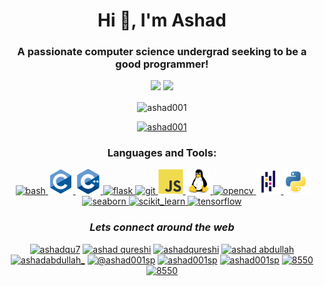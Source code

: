 <h1 align="center">Hi 👋, I'm Ashad  </h1> 
<h3 align="center">A passionate computer science undergrad seeking to be a good programmer!</h3>

<p align="center">
<a>
  <img height="180em" src="https://github-readme-stats.vercel.app/api?username=Ashad001&show_icons=true&theme=dark"/>
  <img height="180em" src="https://github-readme-stats.vercel.app/api/top-langs/?username=Ashad001&layout=compact&theme=dark"/>
</a>

<p align="center">
  <img align="center" src="https://github-readme-streak-stats.herokuapp.com/?user=ashad001&theme=dark" alt="ashad001" />
</p>


<p align="center"><a href="https://github.com/ryo-ma/github-profile-trophy"><img src="https://github-profile-trophy.vercel.app/?username=ashad001&theme=darkhub&row=1" alt="ashad001" /></a></p>


<h3 align="center">Languages and Tools:</h3>
<p align="center">
  <a href="https://www.gnu.org/software/bash/" target="_blank" rel="noreferrer">
    <img src="https://www.vectorlogo.zone/logos/gnu_bash/gnu_bash-icon.svg" alt="bash" width="40" height="40"/>
  </a>
  <a href="https://www.cprogramming.com/" target="_blank" rel="noreferrer">
    <img src="https://raw.githubusercontent.com/devicons/devicon/master/icons/c/c-original.svg" alt="c" width="40" height="40"/>
  </a>
  <a href="https://www.w3schools.com/cpp/" target="_blank" rel="noreferrer">
    <img src="https://raw.githubusercontent.com/devicons/devicon/master/icons/cplusplus/cplusplus-original.svg" alt="cplusplus" width="40" height="40"/>
  </a>
  <a href="https://flask.palletsprojects.com/" target="_blank" rel="noreferrer">
    <img src="https://www.vectorlogo.zone/logos/pocoo_flask/pocoo_flask-icon.svg" alt="flask" width="40" height="40"/>
  </a>
  <a href="https://git-scm.com/" target="_blank" rel="noreferrer">
    <img src="https://www.vectorlogo.zone/logos/git-scm/git-scm-icon.svg" alt="git" width="40" height="40"/>
  </a>
  <a href="https://developer.mozilla.org/en-US/docs/Web/JavaScript" target="_blank" rel="noreferrer">
    <img src="https://raw.githubusercontent.com/devicons/devicon/master/icons/javascript/javascript-original.svg" alt="javascript" width="40" height="40"/>
  </a>
  <a href="https://www.linux.org/" target="_blank" rel="noreferrer">
    <img src="https://raw.githubusercontent.com/devicons/devicon/master/icons/linux/linux-original.svg" alt="linux" width="40" height="40"/>
  </a>
  <a href="https://opencv.org/" target="_blank" rel="noreferrer">
    <img src="https://www.vectorlogo.zone/logos/opencv/opencv-icon.svg" alt="opencv" width="40" height="40"/>
  </a>
  <a href="https://pandas.pydata.org/" target="_blank" rel="noreferrer">
    <img src="https://raw.githubusercontent.com/devicons/devicon/2ae2a900d2f041da66e950e4d48052658d850630/icons/pandas/pandas-original.svg" alt="pandas" width="40" height="40"/>
  </a>
  <a href="https://www.python.org" target="_blank" rel="noreferrer">
    <img src="https://raw.githubusercontent.com/devicons/devicon/master/icons/python/python-original.svg" alt="python" width="40" height="40"/>
  </a>
  <a href="https://seaborn.pydata.org/" target="_blank" rel="noreferrer"> <img src="https://seaborn.pydata.org/_images/logo-mark-lightbg.svg" alt="seaborn" width="40" height="40"/>
  <a href="https://scikit-learn.org/" target="_blank" rel="noreferrer">
    <img src="https://upload.wikimedia.org/wikipedia/commons/0/05/Scikit_learn_logo_small.svg" alt="scikit_learn" width="40" height="40"/>
  </a>
  <a href="https://www.tensorflow.org" target="_blank" rel="noreferrer">
    <img src="https://www.vectorlogo.zone/logos/tensorflow/tensorflow-icon.svg" alt="tensorflow" width="40" height="40"/>
  </a>
</p>

<h3 align="center"><em>Lets connect around the web</em></h3>
<p align="center">
  <a href="https://twitter.com/ashadqu7" target="blank"><img src="https://raw.githubusercontent.com/rahuldkjain/github-profile-readme-generator/master/src/images/icons/Social/twitter.svg" alt="ashadqu7" height="30" width="40" /></a>
  <a href="https://www.linkedin.com/in/ashadqureshi1/" target="blank"><img src="https://raw.githubusercontent.com/rahuldkjain/github-profile-readme-generator/master/src/images/icons/Social/linked-in-alt.svg" alt="ashad qureshi" height="30" width="40" /></a>
  <a href="https://kaggle.com/ashadqureshi" target="blank"><img src="https://raw.githubusercontent.com/rahuldkjain/github-profile-readme-generator/master/src/images/icons/Social/kaggle.svg" alt="ashadqureshi" height="30" width="40" /></a>
  <a href="https://fb.com/ashad abdullah" target="blank"><img src="https://raw.githubusercontent.com/rahuldkjain/github-profile-readme-generator/master/src/images/icons/Social/facebook.svg" alt="ashad abdullah" height="30" width="40" /></a>
  <a href="https://instagram.com/ashadabdullah_" target="blank"><img src="https://raw.githubusercontent.com/rahuldkjain/github-profile-readme-generator/master/src/images/icons/Social/instagram.svg" alt="ashadabdullah_" height="30" width="40" /></a>
  <a href="https://medium.com/@ashad001sp" target="blank"><img src="https://raw.githubusercontent.com/rahuldkjain/github-profile-readme-generator/master/src/images/icons/Social/medium.svg" alt="@ashad001sp" height="30" width="40" /></a>
  <a href="https://www.hackerrank.com/ashad001sp" target="blank"><img src="https://raw.githubusercontent.com/rahuldkjain/github-profile-readme-generator/master/src/images/icons/Social/hackerrank.svg" alt="ashad001sp" height="30" width="40" /></a>
  <a href="https://www.leetcode.com/ashad001sp" target="blank"><img src="https://raw.githubusercontent.com/rahuldkjain/github-profile-readme-generator/master/src/images/icons/Social/leet-code.svg" alt="ashad001sp" height="30" width="40" /></a>
  <a href="https://discord.gg/scortious" target="blank"><img src="https://raw.githubusercontent.com/rahuldkjain/github-profile-readme-generator/master/src/images/icons/Social/discord.svg" alt="8550" height="30" width="40" /></a>
  <a href="https://rb.gy/n1jyp" title="Resume"> <img src="https://e7.pngegg.com/pngimages/605/888/png-clipart-resume-curriculum-vitae-template-moto-highway-racing-computer-icons-resume-blue-text-thumbnail.png" alt="8550" height="30" width="30"/> </a> 
</p>
